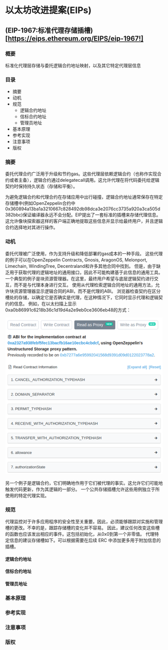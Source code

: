 # 以太坊改进提案(EIPs)


## (EIP-1967:标准代理存储插槽)[https://eips.ethereum.org/EIPS/eip-1967!]

### 概要

标准化代理层存储与委托逻辑合约地址映射，以及其它特定代理层信息

### 目录

- <a hef='#001'>摘要</a>
- 动机
- 规范
  - 逻辑合约地址
  - 信标合约地址
  - 管理员地址
- 基本原理
- 参考实现
- 注意事项
- 版权

<h3 id="001">
摘要
</h3>

委托代理合约广泛用于升级和节约gas。这些代理层依赖逻辑合约（也称作实现合约或者主备），逻辑合约通过delegatecall调用。这允许代理在将代码委托给逻辑契约时保持持久状态（存储和平衡）。

为避免逻辑合约和代理合约在存储应用中出行碰撞，逻辑合约地址通常保存在特定存储槽中(例如OpenZeppelin合约中0x360894a13ba1a3210667c828492db98dca3e2076cc3735a920a3ca505d382bbc)保证编译器永远不会分配。EIP提出了一套标准的插槽来存储代理信息。这允许像块探索器这样的客户端正确地提取这些信息并显示给最终用户，并且逻辑合约选择地对其进行操作。

<h3 id="001">
动机
</h3>

委托代理被广泛使用，作为支持升级和降低部署的gas成本的一种手段。
这些代理的例子可以在OpenZeppelin Contracts, Gnosis, AragonOS, Melonport, Limechain, WindingTree, Decentraland和许多其他合同中找到。
但是，由于缺乏用于获取代理的逻辑地址的通用接口，因此不可能构建基于此信息的通用工具。
一个典型的例子是块资源管理器。在这里，最终用户希望与底层逻辑契约进行交互，而不是与代理本身进行交互。
使用从代理检索逻辑合同地址的通用方法，允许块资源管理器显示逻辑合同的ABI，而不是代理的ABI。
浏览器检查契约在区分槽处的存储，以确定它是否确实是代理，在这种情况下，它同时显示代理和逻辑契约的信息。
例如，在以太扫描上显示0xa0b86991c6218b36c1d19d4a2e9eb0ce3606eb48的方式：

<img src="./img/e.png">

另一个例子是逻辑合约，它们明确地作用于它们被代理的事实。这允许它们可能地触发代码更新，作为其逻辑的一部分。
一个公共存储插槽允许这些用例独立于所使用的特定代理实现。

<h3 id="001">
规范
</h3>

代理监控对于许多应用程序的安全性至关重要。因此，必须能够跟踪对实施和管理槽的更改。不幸的是，跟踪存储槽的变化并不容易。
因此，建议任何改变这些槽的函数也应该发出相应的事件。这包括初始化，从0x0到第一个非零值。
代理特定信息的建议存储槽如下。可以根据需要在后续 ERC 中添加更多用于附加信息的插槽。

<h4>
逻辑合约地址
</h4>

<h4>
信标合约地址
</h4>

<h4>
管理员地址
</h4>



<h3 id="001">
基本原理
</h3>

<h3 id="001">
参考实现
</h3>

<h3 id="001">
注意事项
</h3>

<h3 id="001">
版权
</h3>


